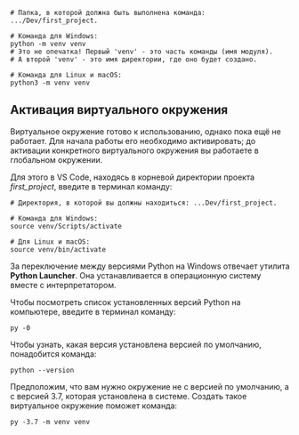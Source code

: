
```
# Папка, в которой должна быть выполнена команда: .../Dev/first_project.

# Команда для Windows:
python -m venv venv
# Это не опечатка! Первый 'venv' - это часть команды (имя модуля).
# А второй 'venv' - это имя директории, где оно будет создано.

# Команда для Linux и macOS:
python3 -m venv venv
```


## Активация виртуального окружения

Виртуальное окружение готово к использованию, однако пока ещё не работает. Для начала работы его необходимо активировать; до активации конкретного виртуального окружения вы работаете в глобальном окружении.

Для этого в VS Code, находясь в корневой директории проекта _first_project_, введите в терминал команду:


```
# Директория, в которой вы должны находиться: ...Dev/first_project.

# Команда для Windows:
source venv/Scripts/activate

# Для Linux и macOS:
source venv/bin/activate 
```


За переключение между версиями Python на Windows отвечает утилита **Python Launcher**. Она устанавливается в операционную систему вместе с интерпретатором.

Чтобы посмотреть список установленных версий Python на компьютере, введите в терминал команду:


```
py -0 
```

Чтобы узнать, какая версия установлена версией по умолчанию, понадобится команда:

```
python --version 
```


Предположим, что вам нужно окружение не с версией по умолчанию, а с версией 3.7, которая установлена в системе. Создать такое виртуальное окружение поможет команда:


```
py -3.7 -m venv venv 
```

